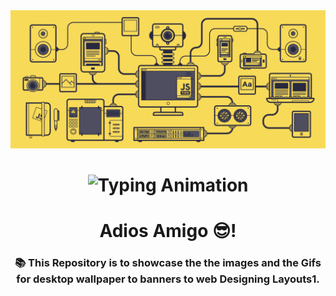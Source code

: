 <!-- MasterHead -->
<a href="https://github.com/JoshuaThadi/JoshuaThadi/blob/main/fallout.gif">
  <img src="https://github.com/JoshuaThadi/Wall-E-Desk/blob/main/Any/javtips.gif" alt="Fallout GIF" style="width:auto; height:auto"/>
</a>

<h1 align="center">
<img src="https://readme-typing-svg.herokuapp.com/?font=Righteous&size=40&center=true&vCenter=true&width=800&height=70&duration=4000&lines=Wall-E-Desk!+Repository;+Wallpaper+Gifs+Web-Designing Layouts+🔥+!;"  alt="Typing Animation" style="width:1000px"/>

<h1 align="center">Adios Amigo 😎!</h1>

<h3 align="center">📚 This Repository is to showcase the the images and the Gifs for desktop wallpaper to banners to web Designing Layouts1.</h3>
